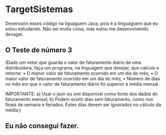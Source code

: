 # TargetSistemas

Desenvolvi esses código na liguaguem Java, pois é a linguaguem que eu estou estudando. Não sei muita coisa, mas estou me desenvolvendo devagar.

## O Teste de número 3 
(Dado um vetor que guarda o valor de faturamento diário de uma distribuidora, faça um programa, na linguagem que desejar, que calcule e retorne:
• O menor valor de faturamento ocorrido em um dia do mês;
• O maior valor de faturamento ocorrido em um dia do mês;
• Número de dias no mês em que o valor de faturamento diário foi superior à média mensal.

IMPORTANTE:
a) Usar o json ou xml disponível como fonte dos dados do faturamento mensal;
b) Podem existir dias sem faturamento, como nos finais de semana e feriados. Estes dias devem ser ignorados no cálculo da média;)
## Eu não consegui fazer.
